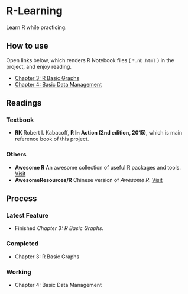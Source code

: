 # R-Learning

Learn R while practicing.

## How to use

Open links below, which renders R Notebook files ( `*.nb.html` ) in the project, and enjoy reading.

* [Chapter 3: R Basic Graphs](https://honghzh.github.io/R-Learning/r-basic-graph/)
* [Chapter 4: Basic Data Management](https://honghzh.github.io/R-Learning/r-basic-data-management/)

## Readings

### Textbook

* **RK** Robert I. Kabacoff, **R In Action (2nd edition, 2015)**, which is main reference book of this project.

### Others

* **Awesome R** An awesome collection of useful R packages and tools. [Visit](https://awesome-r.com/)
* **AwesomeResources/R** Chinese version of *Awesome R*. [Visit](https://github.com/asxinyu/AwesomeResources/blob/master/R.md)

## Process

### Latest Feature

* Finished *Chapter 3: R Basic Graphs*.

### Completed

* Chapter 3: R Basic Graphs

### Working

* Chapter 4: Basic Data Management
